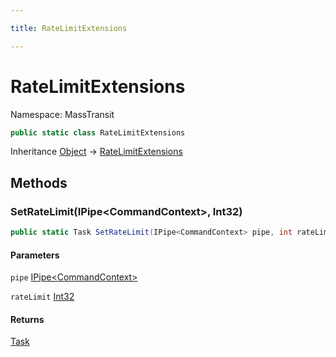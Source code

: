 ```yaml
---

title: RateLimitExtensions

---
```


# RateLimitExtensions

Namespace: MassTransit

```csharp
public static class RateLimitExtensions
```

Inheritance [Object](https://learn.microsoft.com/en-us/dotnet/api/system.object) → [RateLimitExtensions](../masstransit/ratelimitextensions)

## Methods

### **SetRateLimit(IPipe\<CommandContext\>, Int32)**

```csharp
public static Task SetRateLimit(IPipe<CommandContext> pipe, int rateLimit)
```

#### Parameters

`pipe` [IPipe\<CommandContext\>](../masstransit/ipipe-1)<br/>

`rateLimit` [Int32](https://learn.microsoft.com/en-us/dotnet/api/system.int32)<br/>

#### Returns

[Task](https://learn.microsoft.com/en-us/dotnet/api/system.threading.tasks.task)<br/>
